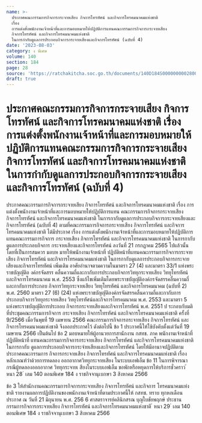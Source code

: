 ```yaml
---
name: >-
  ประกาศคณะกรรมการกิจการกระจายเสียง กิจการโทรทัศน์ และกิจการโทรคมนาคมแห่งชาติ
  เรื่อง
  การแต่งตั้งพนักงานเจ้าหน้าที่และการมอบหมายให้ปฏิบัติการแทนคณะกรรมการกิจการกระจายเสียง
  กิจการโทรทัศน์ และกิจการโทรคมนาคมแห่งชาติ
  ในการกำกับดูแลการประกอบกิจการกระจายเสียงและกิจการโทรทัศน์ (ฉบับที่ 4)
date: '2023-08-03'
category: ง พิเศษ
volume: 140
section: 184
page: 28
source: 'https://ratchakitcha.soc.go.th/documents/140D184S0000000002800.pdf'
draft: true
---
```


# ประกาศคณะกรรมการกิจการกระจายเสียง กิจการโทรทัศน์ และกิจการโทรคมนาคมแห่งชาติ เรื่อง การแต่งตั้งพนักงานเจ้าหน้าที่และการมอบหมายให้ปฏิบัติการแทนคณะกรรมการกิจการกระจายเสียง กิจการโทรทัศน์ และกิจการโทรคมนาคมแห่งชาติ ในการกำกับดูแลการประกอบกิจการกระจายเสียงและกิจการโทรทัศน์ (ฉบับที่ 4)

ประกาศคณะกรรมการกิจการกระจายเสียง กิจการโทรทัศน์ และกิจการโทรคมนาคมแห่งชาติ เรื่อง การแต่งตั้งพนักงานเจ้าหน้าที่และการมอบหมายให้ปฏิบัติการแทน คณะกรรมการกิจการกระจายเสียง กิจการโทรทัศน์ และกิจการโทรคมนาคมแห่งชาติ ในการกากับดูแลการประกอบกิจการกระจายเสียงและกิจการโทรทัศน์ (ฉบับที่ 4) ตามที่คณะกรรมการกิจการกระจายเสียง กิจการโทรทัศน์ และกิจการโทรคมนาคมแห่งชาติ ได้มีประกาศ เรื่อง การแต่งตั้งพนักงานเจ้าหน้าที่และการมอบหมายให้ปฏิบัติการแทนคณะกรรมการกิจการ กระจายเสียง กิจการโทรทัศน์ และกิจการโทรคมนาคมแห่งชาติ ในการกากับดูแลการประกอบกิจการ กระจายเสียงและกิจการโทรทัศน์ ลงวันที่ 21 กรกฎาคม 2565 ไปแล้วนั้น โดยที่เป็นการสมควร มอบห มายให้พนักงานเจ้าหน้าที่ ปฏิบัติหน้าที่แทนคณะกรรมการกิจการกระจายเสียง กิจการโทรทัศน์ และกิจการโทรคมนาคมแห่งชาติ ในการกากับดูแลการประกอบกิจการกระจายเสียงและกิจการโทรทัศน์ เพิ่มเติม อาศัยอำนาจตามความในมาตรา 27 (4) และมาตรา 33/1 แห่งพระราชบัญญัติอ งค์กรจัดสรร คลื่นความถี่และกากับการประกอบกิจการวิทยุกระจายเสียง วิทยุโทรทัศน์ และกิจการโทรคมนาคม พ.ศ. 2553 ซึ่งแก้ไขเพิ่มเติมโดยพระราชบัญญัติองค์กรจัดสรรคลื่นความถี่และกากับการประกอบ กิจการวิทยุกระจายเสียง วิทยุโทรทัศน์ และกิจการโทรคมนาคม (ฉบับที่ 2) พ.ศ. 2560 มาตรา 27 (6) (24) แห่งพระราชบัญญัติองค์กรจัดสรรคลื่นความถี่และกากับการประกอบกิจการวิทยุกระจายเสียง วิทยุโทรทัศน์และกิจการโทรคมนาคม พ.ศ. 2553 และมาตรา 5 แห่งพระราชบัญญัติการประกอบ กิจการกระจายเสียงและกิจการโทรทัศน์ พ.ศ. 2551 ป ระกอบกับมติที่ประชุมคณะกรรมการกิจการ กระจายเสียง กิจการโทรทัศน์ และกิจการโทรคมนาคมแห่งชาติ ครั้งที่ 9/2566 เมื่อวันพุธที่ 19 เมษายน 2566 คณะกรรมการกิจการกระจายเสียง กิจการโทรทัศน์ และกิจการโทรคมนาคมแห่งชาติ จึงออกประกาศไว้ ดังต่อไปนี้ ข้อ 1 ประกาศนี้ให้ใช้บังคับตั้งแต่วันที่ 19 เมษายน 2566 เป็นต้นไป ข้อ 2 มอบหมายให้ผู้อานวยการสานักงาน กสทช. ภาค พนักงานเจ้าหน้าที่ ปฏิบัติหน้าที่ แทนคณะกรรมการกิจการกระจายเสียง กิจการโทรทัศน์ และกิจการโทรคมนาคมแห่งชาติ ในการกากับ ดูแลการประกอบกิจการกระจำยเสียงและกิจการโทรทัศน์ โดยให้มีอานาจปฏิบัติตามประกาศคณะกรรมการ กิจการกระจายเสียง กิจการโทรทัศน์ และกิจการโทรคมนาคมแห่งชาติ เรื่อง หลักเกณฑ์ว่าด้วยการทดลอง ออกอากาศวิทยุกระจายเสียง ในระบบเอฟเอ็ม ข้อ 11 ในการพิจารณากรณีผู้ทดลองออกอากาศ วิทยุกระจายเ สียงในระบบเอฟเอ็ม ขอพักหรือหยุดการให้บริการชั่วคราว ้ หนา 28 ่ เลม 140 ตอนพิเศษ 184 ง ราชกิจจานุเบกษา 3 สิงหาคม 2566

ข้อ 3 ให้สำนักงานคณะกรรมการกิจการกระจายเสียง กิจการโทรทัศน์ และกิจการ โทรคมนาคมแห่งชาติ รายงานผลการปฏิบัติงานของพนักงานเจ้าหน้าที่ตามประกาศนี้ให้ กสทช. ทราบ ทุกหกเดือน ประกาศ ณ วันที่ 21 มิถุนายน พ.ศ. 256 6 ศาสตราจารย์คลินิกสรณ บุญใบชัยพฤกษ์ ประธานกรรมการกิจการกระจายเสียง กิจการโทรทัศน์ และกิจการโทรคมนาคมแห่งชาติ ้ หนา 29 ่ เลม 140 ตอนพิเศษ 184 ง ราชกิจจานุเบกษา 3 สิงหาคม 2566

